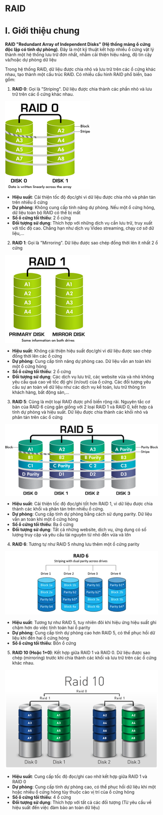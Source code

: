 # RAID

# I. Giới thiệu chung

**RAID "Redundant Array of Independent Disks" (Hệ thống mảng ổ cứng độc lập có tính dự phòng)**. Đây là một kỹ thuật kết hợp nhiều ổ cứng vật lý thành một hệ thống lưu trữ đơn nhất, nhằm cải thiện hiệu năng, độ tin cậy và/hoặc dự phòng dữ liệu

Trong hệ thống RAID, dữ liệu được chia nhỏ và lưu trữ trên các ổ cứng khác nhau, tạo thành một cấu trúc RAID. Có nhiều cấu hình RAID phổ biến, bao gồm:
1. **RAID 0**: Gọi là "Striping". Dữ liệu được chia thành các phần nhỏ và lưu trữ trên các ổ cứng khác nhau. 

![gif](../imgs/raid1.gif)

- **Hiệu suất**: Cải thiện tốc độ đọc/ghi vì dữ liệu được chia nhỏ và phân tán trên nhiều ổ cứng
- **Dự phòng**: Không cung cấp tính năng dự phòng. Nếu một ổ cứng hỏng, dữ liệu toàn bộ RAID có thể bị mất
- **Số ổ cứng tối thiểu**: 2 ổ cứng
- **Đối tượng sử dụng**: Thích hợp với những dịch vụ cần lưu trữ, truy xuất với tốc độ cao. Chẳng hạn như dịch vụ Video streaming, chạy cơ sở dữ liệu,...
 
2. **RAID 1**: Gọi là "Mirroring". Dữ liệu được sao chép đồng thời lên ít nhất 2 ổ cứng

![img](../imgs/raid2.jfif)

- **Hiệu suất**: Không cải thiện hiệu suất đọc/ghi vì dữ liệu được sao chép đồng thời lên các ổ cứng
- **Dự phòng**: Cung cấp tính năng dự phòng cao. Dữ liệu vẫn an toàn khi một ổ cứng hỏng
- **Số ổ cứng tối thiểu**: 2 ổ cứng
- **Đối tượng sử dụng**: Các dịch vụ lưu trữ, các website vừa và nhỏ không yêu cầu quá cao về tốc độ ghi (in/out) của ổ cứng. Các đối tượng yêu cầu sự an toàn về dữ liệu như các dịch vụ kế toán, lưu trữ thông tin khách hàng, bất động sản,...

3. **RAID 5**: Cũng là một loại RAID được phổ biến rộng rãi. Nguyên tắc cơ bản của RAID 6 cũng gần giống với 2 loại RAID 1 và RAID 0, kết hợp cả tính dự phòng và hiệu suất. Dữ liệu được chia thành các khối nhỏ và phân tán trên các ổ cứng

![gif](../imgs/raid3.gif)

- __Hiệu suất__: Cải thiện tốc độ đọc/ghi tốt hơn RAID 1, vì dữ liệu được chia thành các khối và phân tán trên nhiều ổ cứng.
- __Dự phòng__: Cung cấp tính dự phòng bằng cách sử dụng parity. Dữ liệu vẫn an toàn khi một ổ cứng hỏng
- __Số ổ cứng tối thiểu__: Ba ổ cứng
- **Đối tượng sử dụng**: Tất cả những website, dịch vụ, ứng dụng có số lượng truy cập và yêu cầu tài nguyên từ nhỏ đến vừa và lớn

4. **RAID 6**: Tương tự như RAID 5 nhưng lưu thêm một ổ cứng parity

![img](../imgs/raid4.png)
- __Hiệu suất__: Tương tự như RAID 5, tuy nhiên đôi khi hiệu ứng hiệu suất ghi chậm hơn do việc tính toán hai ổ parity
- __Dự phòng__: Cung cấp tính dự phòng cao hơn RAID 5, có thể phục hồi dữ liệu khi đến hai ổ cứng hỏng
- __Sổ ổ cứng tối thiểu__: Bốn ổ cứng

5. **RAID 10 (Hoặc 1+0)**: Kết hợp giữa RAID 1 và RAID 0. Dữ liệu được sao chép (mirroring) trước khi chia thành các khối và lưu trữ trên các ổ cứng khác nhau.

![img](../imgs/raid5.png)

- **Hiệu suất**: Cung cấp tốc độ đọc/ghi cao nhờ kết hợp giữa RAID 1 và RAID 0
- **Dự phòng**: Cung cấp tính dự phòng cao, có thể phục hồi dữ liệu khi một hoặc nhiều ổ cứng hỏng tùy thuộc cào vị trí của ổ cứng hỏng
- **Số ổ cứng tối thiểu**: 4 ổ cứng
- **Đối tượng sử dụng**: Thích hợp với tất cả các đối tượng (Từ yêu cầu về hiệu suất đến việc đảm bảo an toàn dữ liệu)